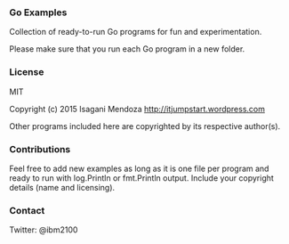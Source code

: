 ### Go Examples

Collection of ready-to-run Go programs for fun and experimentation.

Please make sure that you run each Go program in a new folder.

### License

MIT

Copyright (c) 2015 Isagani Mendoza
http://itjumpstart.wordpress.com

Other programs included here are copyrighted by its respective author(s).

### Contributions

Feel free to add new examples as long as it is one file per program and ready to run with log.Println or fmt.Println output. Include your copyright details (name and licensing).

### Contact

Twitter: @ibm2100

